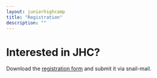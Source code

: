 ```yaml
---
layout: juniorhighcamp
title: "Registration"
description: ""
---
```


# Interested in JHC?

Download the [registration form](/assets/docs/JHCCamperReg2018.pdf) and submit it via snail-mail.
